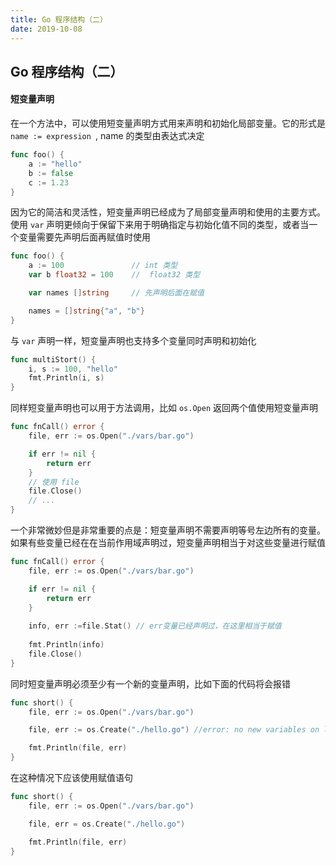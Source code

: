 ```yaml
---
title: Go 程序结构（二）
date: 2019-10-08
---
```


## Go 程序结构（二）



#### 短变量声明

在一个方法中，可以使用短变量声明方式用来声明和初始化局部变量。它的形式是`name := expression `, name 的类型由表达式决定

```go
func foo() {
	a := "hello"
	b := false
	c := 1.23
}
```

因为它的简洁和灵活性，短变量声明已经成为了局部变量声明和使用的主要方式。使用 `var` 声明更倾向于保留下来用于明确指定与初始化值不同的类型，或者当一个变量需要先声明后面再赋值时使用

```go
func foo() {
	a := 100               // int 类型
	var b float32 = 100    //  float32 类型

	var names []string     // 先声明后面在赋值

	names = []string{"a", "b"}
}
```

与 `var` 声明一样，短变量声明也支持多个变量同时声明和初始化

```go
func multiStort() {
	i, s := 100, "hello" 
	fmt.Println(i, s)
}
```

同样短变量声明也可以用于方法调用，比如 `os.Open` 返回两个值使用短变量声明

```go
func fnCall() error {
	file, err := os.Open("./vars/bar.go")

	if err != nil {
		return err
	}
    // 使用 file
	file.Close()
	// ...
}
```

一个非常微妙但是非常重要的点是：短变量声明不需要声明等号左边所有的变量。如果有些变量已经在在当前作用域声明过，短变量声明相当于对这些变量进行赋值

```go
func fnCall() error {
	file, err := os.Open("./vars/bar.go")

	if err != nil {
		return err
    }
    
    info, err :=file.Stat() // err变量已经声明过，在这里相当于赋值
    
	fmt.Println(info)
	file.Close()
}
```

同时短变量声明必须至少有一个新的变量声明，比如下面的代码将会报错

```go
func short() {
	file, err := os.Open("./vars/bar.go")

	file, err := os.Create("./hello.go") //error: no new variables on left side of

	fmt.Println(file, err)
}
```

在这种情况下应该使用赋值语句

```go
func short() {
	file, err := os.Open("./vars/bar.go")

	file, err = os.Create("./hello.go") 

	fmt.Println(file, err)
}
```

